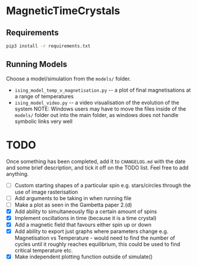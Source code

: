 # MagneticTimeCrystals

## Requirements

```sh
pip3 install -r requirements.txt
```
## Running Models
Choose a model/simulation from the `models/` folder.
* `ising_model_temp_v_magnetisation.py` -- a plot of final magnetisations at a range of temperatures
* `ising_model_video.py` -- a video visualisation of the evolution of the system
NOTE: Windows users may have to move the files inside of the `models/` folder out into the main folder, as windows does not handle symbolic links very well

# TODO
Once something has been completed, add it to `CHANGELOG.md` with the date and some brief description, and tick it off on the TODO list. Feel free to add anything.

- [ ] Custom starting shapes of a particular spin e.g. stars/circles through the use of image rasterisation
- [ ] Add arguments to be taking in when running file
- [ ] Make a plot as seen in the Gambetta paper 2.(d)
- [x] Add ability to simultaneously flip a certain amount of spins  
- [x] Implement oscillations in time (because it is a time crystal)
- [x] Add a magnetic field that favours either spin up or down
- [x] Add ability to export just graphs where parameters change e.g. Magnetisation vs Temperature - would need to find the number of cycles until it roughly reaches equilibrium, this could be used to find critical temperature etc.
- [x] Make independent plotting function outside of simulate()